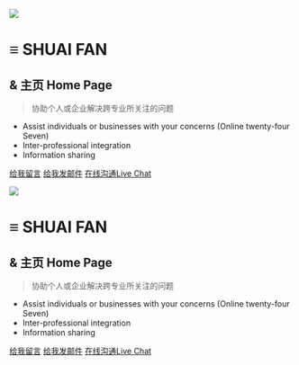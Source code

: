 <!-- _coverpage.md -->

![](https://encrypted-tbn0.gstatic.com/images?q=tbn:ANd9GcT8lEZyYBzqDkDbdnmIEpjn6WQdmQJ-q4AGvsY77GTsB_mac3KisFBfYjEEz4t_Mnx9Ehc&usqp=CAU)

# **≡ SHUAI FAN**
## & 主页 Home Page
> 协助个人或企业解决跨专业所关注的问题

* Assist individuals or businesses with your concerns (Online twenty-four Seven)
* Inter-professional integration
* Information sharing

[给我留言](https://chat.fanshuai.eu.org)
[给我发邮件](mailto:mail@fanshuai.pp.ua)
[在线沟通Live Chat](https://chat.fanshuai.eu.org)







<!-- Start of 封面背景 -->
<!-- 背景图片 -->


<!-- 背景色 -->









<!--  End of 封面背景 -->

















<!-- _coverpage.md -->

![](https://encrypted-tbn0.gstatic.com/images?q=tbn:ANd9GcT8lEZyYBzqDkDbdnmIEpjn6WQdmQJ-q4AGvsY77GTsB_mac3KisFBfYjEEz4t_Mnx9Ehc&usqp=CAU)

# **≡ SHUAI FAN**
## & 主页 Home Page
> 协助个人或企业解决跨专业所关注的问题

* Assist individuals or businesses with your concerns (Online twenty-four Seven)
* Inter-professional integration
* Information sharing

[给我留言](https://shuaifan.discussion.community/post/%E7%BB%99%E6%88%91%E7%95%99%E8%A8%80-12181635?pid=1330883572#post1330883572)
[给我发邮件](mailto:mail@fanshuai.pp.ua)
[在线沟通Live Chat](https://direct.lc.chat/13357776/)







<!-- Start of 封面背景 -->
<!-- 背景图片 -->


<!-- 背景色 -->









<!--  End of 封面背景 -->

















